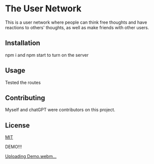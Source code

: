 # The User Network

This is a user network where people can think free thoughts and have reactions to others' thoughts, as well as make friends with other users.

## Installation

npm i and npm start to turn on the server

## Usage

Tested the routes

## Contributing

Myself and chatGPT were contributors on this project.

## License

[MIT](https://choosealicense.com/licenses/mit/)

DEMO!!!


[Uploading Demo.webm…]()
